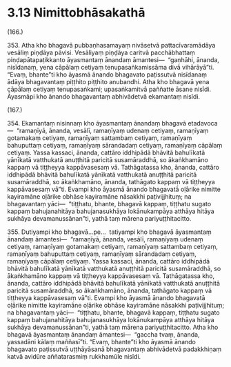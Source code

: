 # 3.13 Nimittobhāsakathā

(166.)

353\. Atha kho bhagavā pubbaṇhasamayaṃ nivāsetvā pattacīvaramādāya vesāliṃ piṇḍāya pāvisi. Vesāliyaṃ piṇḍāya caritvā pacchābhattaṃ piṇḍapātapaṭikkanto āyasmantaṃ ānandaṃ āmantesi—  “gaṇhāhi, ānanda, nisīdanaṃ, yena cāpālaṃ cetiyaṃ tenupasaṅkamissāma divā vihārāyā”ti. “Evaṃ, bhante”ti kho āyasmā ānando bhagavato paṭissutvā nisīdanaṃ ādāya bhagavantaṃ piṭṭhito piṭṭhito anubandhi. Atha kho bhagavā yena cāpālaṃ cetiyaṃ tenupasaṅkami; upasaṅkamitvā paññatte āsane nisīdi. Āyasmāpi kho ānando bhagavantaṃ abhivādetvā ekamantaṃ nisīdi.

(167.)

354\. Ekamantaṃ nisinnaṃ kho āyasmantaṃ ānandaṃ bhagavā etadavoca—  “ramaṇīyā, ānanda, vesālī, ramaṇīyaṃ udenaṃ cetiyaṃ, ramaṇīyaṃ gotamakaṃ cetiyaṃ, ramaṇīyaṃ sattambaṃ cetiyaṃ, ramaṇīyaṃ bahuputtaṃ cetiyaṃ, ramaṇīyaṃ sārandadaṃ cetiyaṃ, ramaṇīyaṃ cāpālaṃ cetiyaṃ. Yassa kassaci, ānanda, cattāro iddhipādā bhāvitā bahulīkatā yānīkatā vatthukatā anuṭṭhitā paricitā susamāraddhā, so ākaṅkhamāno kappaṃ vā tiṭṭheyya kappāvasesaṃ vā. Tathāgatassa kho, ānanda, cattāro iddhipādā bhāvitā bahulīkatā yānīkatā vatthukatā anuṭṭhitā paricitā susamāraddhā, so ākaṅkhamāno, ānanda, tathāgato kappaṃ vā tiṭṭheyya kappāvasesaṃ vā”ti. Evampi kho āyasmā ānando bhagavatā oḷārike nimitte kayiramāne oḷārike obhāse kayiramāne nāsakkhi paṭivijjhituṃ; na bhagavantaṃ yāci—  “tiṭṭhatu, bhante, bhagavā kappaṃ, tiṭṭhatu sugato kappaṃ bahujanahitāya bahujanasukhāya lokānukampāya atthāya hitāya sukhāya devamanussānan”ti, yathā taṃ mārena pariyuṭṭhitacitto.

355\. Dutiyampi kho bhagavā…pe…  tatiyampi kho bhagavā āyasmantaṃ ānandaṃ āmantesi—  “ramaṇīyā, ānanda, vesālī, ramaṇīyaṃ udenaṃ cetiyaṃ, ramaṇīyaṃ gotamakaṃ cetiyaṃ, ramaṇīyaṃ sattambaṃ cetiyaṃ, ramaṇīyaṃ bahuputtaṃ cetiyaṃ, ramaṇīyaṃ sārandadaṃ cetiyaṃ, ramaṇīyaṃ cāpālaṃ cetiyaṃ. Yassa kassaci, ānanda, cattāro iddhipādā bhāvitā bahulīkatā yānīkatā vatthukatā anuṭṭhitā paricitā susamāraddhā, so ākaṅkhamāno kappaṃ vā tiṭṭheyya kappāvasesaṃ vā. Tathāgatassa kho, ānanda, cattāro iddhipādā bhāvitā bahulīkatā yānīkatā vatthukatā anuṭṭhitā paricitā susamāraddhā, so ākaṅkhamāno, ānanda, tathāgato kappaṃ vā tiṭṭheyya kappāvasesaṃ vā”ti. Evampi kho āyasmā ānando bhagavatā oḷārike nimitte kayiramāne oḷārike obhāse kayiramāne nāsakkhi paṭivijjhituṃ; na bhagavantaṃ yāci—  “tiṭṭhatu, bhante, bhagavā kappaṃ, tiṭṭhatu sugato kappaṃ bahujanahitāya bahujanasukhāya lokānukampāya atthāya hitāya sukhāya devamanussānan”ti, yathā taṃ mārena pariyuṭṭhitacitto. Atha kho bhagavā āyasmantaṃ ānandaṃ āmantesi—  “gaccha tvaṃ, ānanda, yassadāni kālaṃ maññasī”ti. “Evaṃ, bhante”ti kho āyasmā ānando bhagavato paṭissutvā uṭṭhāyāsanā bhagavantaṃ abhivādetvā padakkhiṇaṃ katvā avidūre aññatarasmiṃ rukkhamūle nisīdi.
